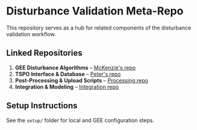 # Disturbance Validation Meta-Repo

This repository serves as a hub for related components of the disturbance validation workflow.

## Linked Repositories

1. **GEE Disturbance Algorithms** – [McKenzie's repo](https://github.com/username/forestChangeEnsemble)
2. **TSPO Interface & Database** – [Peter's repo](https://github.com/username/TSPO)
3. **Post-Processing & Upload Scripts** – [Processing repo](https://github.com/username/processing-scripts)
4. **Integration & Modeling** – [Integration repo](https://github.com/username/integration-gee)

## Setup Instructions

See the `setup/` folder for local and GEE configuration steps.
